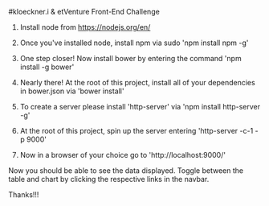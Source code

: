 #kloeckner.i & etVenture Front-End Challenge

1. Install node from https://nodejs.org/en/  

2. Once you've installed node, install npm via sudo 'npm install npm -g'

3. One step closer! Now install bower by entering the command 'npm install -g bower'

4. Nearly there! At the root of this project, install all of your dependencies in bower.json via 'bower install'

5. To create a server please install 'http-server' via 'npm install http-server -g'

6. At the root of this project, spin up the server entering 'http-server -c-1 -p 9000'

7. Now in a browser of your choice go to 'http://localhost:9000/'

Now you should be able to see the data displayed. Toggle between the table and chart by clicking the respective links in the navbar.

Thanks!!!





